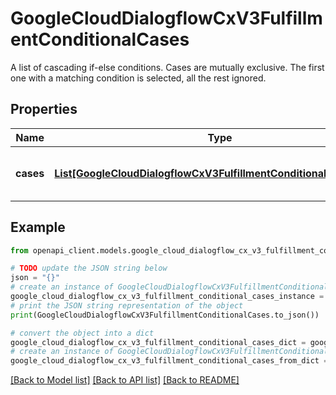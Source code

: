 # GoogleCloudDialogflowCxV3FulfillmentConditionalCases

A list of cascading if-else conditions. Cases are mutually exclusive. The first one with a matching condition is selected, all the rest ignored.

## Properties

Name | Type | Description | Notes
------------ | ------------- | ------------- | -------------
**cases** | [**List[GoogleCloudDialogflowCxV3FulfillmentConditionalCasesCase]**](GoogleCloudDialogflowCxV3FulfillmentConditionalCasesCase.md) | A list of cascading if-else conditions. | [optional] 

## Example

```python
from openapi_client.models.google_cloud_dialogflow_cx_v3_fulfillment_conditional_cases import GoogleCloudDialogflowCxV3FulfillmentConditionalCases

# TODO update the JSON string below
json = "{}"
# create an instance of GoogleCloudDialogflowCxV3FulfillmentConditionalCases from a JSON string
google_cloud_dialogflow_cx_v3_fulfillment_conditional_cases_instance = GoogleCloudDialogflowCxV3FulfillmentConditionalCases.from_json(json)
# print the JSON string representation of the object
print(GoogleCloudDialogflowCxV3FulfillmentConditionalCases.to_json())

# convert the object into a dict
google_cloud_dialogflow_cx_v3_fulfillment_conditional_cases_dict = google_cloud_dialogflow_cx_v3_fulfillment_conditional_cases_instance.to_dict()
# create an instance of GoogleCloudDialogflowCxV3FulfillmentConditionalCases from a dict
google_cloud_dialogflow_cx_v3_fulfillment_conditional_cases_from_dict = GoogleCloudDialogflowCxV3FulfillmentConditionalCases.from_dict(google_cloud_dialogflow_cx_v3_fulfillment_conditional_cases_dict)
```
[[Back to Model list]](../README.md#documentation-for-models) [[Back to API list]](../README.md#documentation-for-api-endpoints) [[Back to README]](../README.md)


